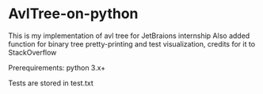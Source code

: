 # AvlTree-on-python
This is my implementation of avl tree for JetBraions internship
Also added function for binary tree pretty-printing and test visualization, credits for it to StackOverflow


Prerequirements:
python 3.x+

Tests are stored in test.txt
